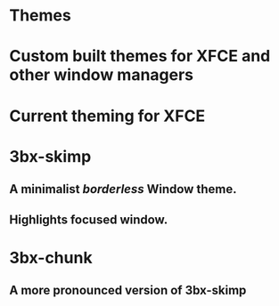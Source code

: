 # Themes
# Custom built themes for XFCE and other window managers

# Current theming for XFCE

# 3bx-skimp
## A minimalist _borderless_ Window theme.
## Highlights focused window.

# 3bx-chunk
## A more pronounced version of 3bx-skimp
  
 


